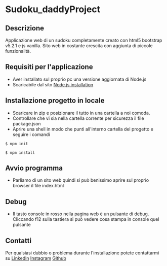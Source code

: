 # Sudoku_daddyProject
## Descrizione
Applicazione web di un sudoku completamente creato con html5 bootstrap v5.2.1 e js vanilla.
Sito web in costante crescita con aggiunta di piccole funzionalità.
## Requisiti per l'applicazione
- Aver installato sul proprio pc una versione aggiornata di Node.js
- Scaricabile dal sito [Node.js installation](https://nodejs.org/it/download)
## Installazione progetto in locale
- Scaricare in zip e posizionare il tutto in una cartella a noi comoda.
- Controllare che vi sia nella cartella corrente per sicurezza il file package.json
- Aprire una shell in modo che punti all'interno cartella del progetto e seguire i comandi

```  
$ npm init
```
```  
$ npm install
```
## Avvio programma
- Parliamo di un sito web quindi si può benissimo aprire sul proprio browser il file index.html

## Debug 
- Il tasto console in rosso nella pagina web è un pulsante di debug. Cliccando f12 sulla tastiera si può vedere cosa stampa in console quel pulsante

## Contatti
Per qualsiasi dubbio o problema durante l'installazione potete contattarmi su 
[Linkedin](https://www.linkedin.com/in/mattia-daday-9485bb1b2/) [Instagram](https://www.instagram.com/bre_dadaynamo/) [Github](https://github.com/dadaynamo) 
  

